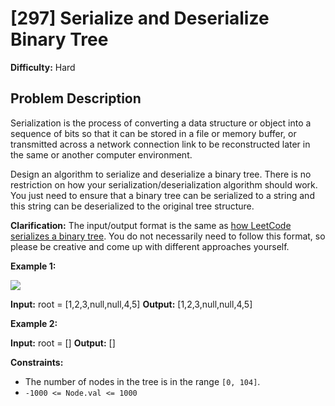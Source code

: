 # [297] Serialize and Deserialize Binary Tree

**Difficulty:** Hard

## Problem Description

Serialization is the process of converting a data structure or object into a sequence of bits so that it can be stored in a file or memory buffer, or transmitted across a network connection link to be reconstructed later in the same or another computer environment.

Design an algorithm to serialize and deserialize a binary tree. There is no restriction on how your serialization/deserialization algorithm should work. You just need to ensure that a binary tree can be serialized to a string and this string can be deserialized to the original tree structure.

**Clarification:** The input/output format is the same as [how LeetCode serializes a binary tree](https://support.leetcode.com/hc/en-us/articles/32442719377939-How-to-create-test-cases-on-LeetCode#h_01J5EGREAW3NAEJ14XC07GRW1A). You do not necessarily need to follow this format, so please be creative and come up with different approaches yourself.

**Example 1:**

![](https://assets.leetcode.com/uploads/2020/09/15/serdeser.jpg)

**Input:** root = \[1,2,3,null,null,4,5\]
**Output:** \[1,2,3,null,null,4,5\]

**Example 2:**

**Input:** root = \[\]
**Output:** \[\]

**Constraints:**

*   The number of nodes in the tree is in the range `[0, 104]`.
*   `-1000 <= Node.val <= 1000`